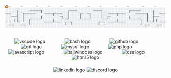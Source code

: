 <picture>
  <source media="(prefers-color-scheme: dark)" srcset="https://raw.githubusercontent.com/Chaorix/Chaorix/output/pacman-contribution-graph-dark.svg">
  <source media="(prefers-color-scheme: light)" srcset="https://raw.githubusercontent.com/Chaorix/Chaorix/output/pacman-contribution-graph.svg">
  <img alt="pacman contribution graph" src="https://raw.githubusercontent.com/Chaorix/Chaorix/output/pacman-contribution-graph.svg">
</picture>

###

<div align="center">
  <img src="https://cdn.jsdelivr.net/gh/devicons/devicon/icons/vscode/vscode-original.svg" height="40" alt="vscode logo"  />
  <img width="53" />
  <img src="https://cdn.simpleicons.org/gnubash/4EAA25" height="40" alt="bash logo"  />
  <img width="53" />
  <img src="https://skillicons.dev/icons?i=github" height="40" alt="github logo"  />
  <img width="53" />
  <img src="https://cdn.simpleicons.org/git/F05032" height="40" alt="git logo"  />
  <img width="53" />
  <img src="https://skillicons.dev/icons?i=mysql" height="40" alt="mysql logo"  />
  <img width="53" />
  <img src="https://cdn.simpleicons.org/php/777BB4" height="40" alt="php logo"  />
  <img width="53" />
  <img src="https://skillicons.dev/icons?i=js" height="40" alt="javascript logo"  />
  <img width="53" />
  <img src="https://cdn.simpleicons.org/tailwindcss/06B6D4" height="40" alt="tailwindcss logo"  />
  <img width="53" />
  <img src="https://cdn.jsdelivr.net/gh/devicons/devicon/icons/css3/css3-original-wordmark.svg" height="40" alt="css logo"  />
  <img width="53" />
  <img src="https://cdn.jsdelivr.net/gh/devicons/devicon/icons/html5/html5-original-wordmark.svg" height="40" alt="html5 logo"  />
</div>

###

<div align="center">
  <img src="https://img.shields.io/static/v1?message=LinkedIn&logo=linkedin&label=&color=0077B5&logoColor=white&labelColor=&style=for-the-badge" height="27" alt="linkedin logo"  />
  <img src="https://img.shields.io/static/v1?message=Discord&logo=discord&label=&color=7289DA&logoColor=white&labelColor=&style=for-the-badge" height="27" alt="discord logo"  />
</div>

###
